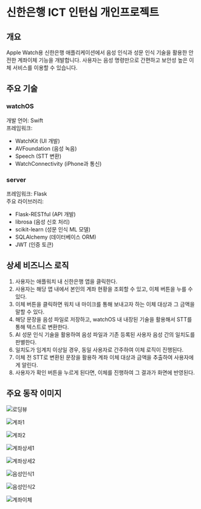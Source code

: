 # 신한은행 ICT 인턴십 개인프로젝트

## 개요

Apple Watch용 신한은행 애플리케이션에서 음성 인식과 성문 인식 기술을 활용한 안전한 계좌이체 기능을 개발합니다. 사용자는 음성 명령만으로 간편하고 보안성 높은 이체 서비스를 이용할 수 있습니다.

## 주요 기술

### watchOS

개발 언어: Swift  
프레임워크:
- WatchKit (UI 개발)
- AVFoundation (음성 녹음)
- Speech (STT 변환)
- WatchConnectivity (iPhone과 통신)

### server

프레임워크: Flask  
주요 라이브러리:
- Flask-RESTful (API 개발)
- librosa (음성 신호 처리)
- scikit-learn (성문 인식 ML 모델)
- SQLAlchemy (데이터베이스 ORM)
- JWT (인증 토큰)

## 상세 비즈니스 로직

1. 사용자는 애플워치 내 신한은행 앱을 클릭한다.
2. 사용자는 해당 앱 내에서 본인의 계좌 현황을 조회할 수 있고, 이체 버튼을 누를 수 있다.
3. 이체 버튼을 클릭하면 워치 내 마이크를 통해 보내고자 하는 이체 대상과 그 금액을 말할 수 있다.
4. 해당 문장을 음성 파일로 저장하고, watchOS 내 내장된 기술을 활용해서 STT를 통해 텍스트로 변환한다.
5. AI 성문 인식 기술을 활용하여 음성 파일과 기존 등록된 사용자 음성 간의 일치도를 판별한다.
6. 일치도가 임계치 이상일 경우, 동일 사용자로 간주하여 이체 로직이 진행된다.
7. 이체 전 STT로 변환된 문장을 활용하 계좌 이체 대상과 금액을 추출하여 사용자에게 알린다.
8. 사용자가 확인 버튼을 누르게 된다면, 이체를 진행하여 그 결과가 화면에 반영된다.

## 주요 동작 이미지

![로딩뷰](docs/images/loading_view.png)  

![계좌1](docs/images/my_account_list.png)  

![계좌2](docs/images/my_account_list2.png)  

![계좌상세1](docs/images/my_account_detail_list.png)  

![계좌상세2](docs/images/my_account_detail_list2.png)  

![음성인식1](docs/images/voice_transaction.png)  

![음성인식2](docs/images/voice_transaction_2.png)  

![계좌이체](docs/images/transaction_data.png)  